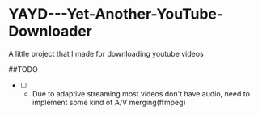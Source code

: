 # YAYD---Yet-Another-YouTube-Downloader
A little project that I made for downloading youtube videos

##TODO

- [ ] - Due to adaptive streaming most videos don't have audio, need to implement some kind of A/V merging(ffmpeg)
